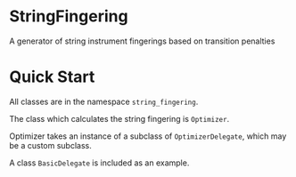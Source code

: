 # StringFingering
A generator of string instrument fingerings based on transition penalties

# Quick Start
All classes are in the namespace `string_fingering`.

The class which calculates the string fingering is `Optimizer`.

Optimizer takes an instance of a subclass of `OptimizerDelegate`, which may be a custom subclass.

A class `BasicDelegate` is included as an example.
